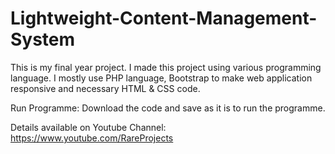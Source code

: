 # Lightweight-Content-Management-System
This is my final year project. I made this project using various programming language. I mostly use PHP language, Bootstrap to make web application responsive and necessary HTML &amp; CSS code.

Run Programme: 
Download the code and save as it is to run the programme. 

Details available on Youtube Channel:
https://www.youtube.com/RareProjects
